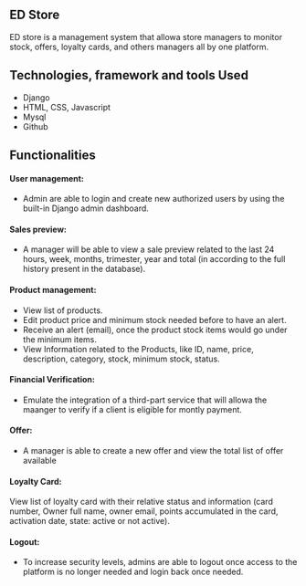 ## ED Store

ED store is a management system  that allowa store managers to monitor
stock, offers, loyalty cards, and others managers all by one platform.

## Technologies, framework and tools Used
* Django
* HTML, CSS, Javascript
* Mysql
* Github


## Functionalities

#### User management: 
* Admin are able to login and create new authorized users by using the built-in Django admin dashboard. 

#### Sales preview: 
* A manager will be able to view a sale preview related to the last 24 hours, week, months, trimester, year and total (in according to the full history present in the database).  

#### Product management: 
* View list of products.
* Edit product price and minimum stock needed before to have an alert.
* Receive an alert (email), once the product stock items would go under the minimum items.  
* View Information related to the Products, like ID, name, price, description, category, stock, minimum stock, status. 

#### Financial Verification: 
* Emulate the integration of a third-part service that will allowa the maanger to verify if a client is eligible for montly payment.

#### Offer: 
* A manager is able to create a new offer and view the total list of offer available  

#### Loyalty Card: 
View list of loyalty card with their relative status and information (card number, Owner full name, owner email, points accumulated in the card, activation date, state: active or not active). 

#### Logout: 
* To increase security levels, admins are able to logout once access to the platform is no longer needed and login back once needed.  
